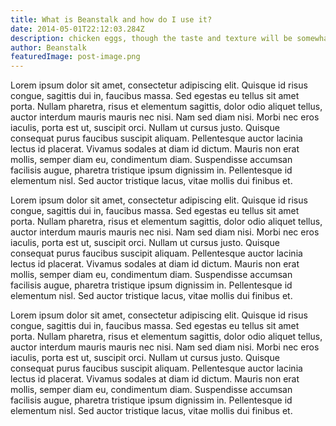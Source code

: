 ```yaml
---
title: What is Beanstalk and how do I use it?
date: 2014-05-01T22:12:03.284Z
description: chicken eggs, though the taste and texture will be somewhat different, and the egg yolk will be less rich.
author: Beanstalk
featuredImage: post-image.png
---
```


Lorem ipsum dolor sit amet, consectetur adipiscing elit. Quisque id risus congue, sagittis dui in, faucibus massa. Sed egestas eu tellus sit amet porta. Nullam pharetra, risus et elementum sagittis, dolor odio aliquet tellus, auctor interdum mauris mauris nec nisi. Nam sed diam nisi. Morbi nec eros iaculis, porta est ut, suscipit orci. Nullam ut cursus justo. Quisque consequat purus faucibus suscipit aliquam. Pellentesque auctor lacinia lectus id placerat. Vivamus sodales at diam id dictum. Mauris non erat mollis, semper diam eu, condimentum diam. Suspendisse accumsan facilisis augue, pharetra tristique ipsum dignissim in. Pellentesque id elementum nisl. Sed auctor tristique lacus, vitae mollis dui finibus et.

Lorem ipsum dolor sit amet, consectetur adipiscing elit. Quisque id risus congue, sagittis dui in, faucibus massa. Sed egestas eu tellus sit amet porta. Nullam pharetra, risus et elementum sagittis, dolor odio aliquet tellus, auctor interdum mauris mauris nec nisi. Nam sed diam nisi. Morbi nec eros iaculis, porta est ut, suscipit orci. Nullam ut cursus justo. Quisque consequat purus faucibus suscipit aliquam. Pellentesque auctor lacinia lectus id placerat. Vivamus sodales at diam id dictum. Mauris non erat mollis, semper diam eu, condimentum diam. Suspendisse accumsan facilisis augue, pharetra tristique ipsum dignissim in. Pellentesque id elementum nisl. Sed auctor tristique lacus, vitae mollis dui finibus et.

Lorem ipsum dolor sit amet, consectetur adipiscing elit. Quisque id risus congue, sagittis dui in, faucibus massa. Sed egestas eu tellus sit amet porta. Nullam pharetra, risus et elementum sagittis, dolor odio aliquet tellus, auctor interdum mauris mauris nec nisi. Nam sed diam nisi. Morbi nec eros iaculis, porta est ut, suscipit orci. Nullam ut cursus justo. Quisque consequat purus faucibus suscipit aliquam. Pellentesque auctor lacinia lectus id placerat. Vivamus sodales at diam id dictum. Mauris non erat mollis, semper diam eu, condimentum diam. Suspendisse accumsan facilisis augue, pharetra tristique ipsum dignissim in. Pellentesque id elementum nisl. Sed auctor tristique lacus, vitae mollis dui finibus et.